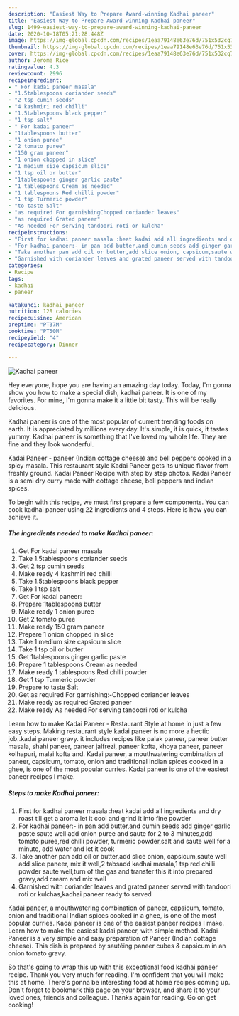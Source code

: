 ```yaml
---
description: "Easiest Way to Prepare Award-winning Kadhai paneer"
title: "Easiest Way to Prepare Award-winning Kadhai paneer"
slug: 1499-easiest-way-to-prepare-award-winning-kadhai-paneer
date: 2020-10-18T05:21:28.448Z
image: https://img-global.cpcdn.com/recipes/1eaa79148e63e76d/751x532cq70/kadhai-paneer-recipe-main-photo.jpg
thumbnail: https://img-global.cpcdn.com/recipes/1eaa79148e63e76d/751x532cq70/kadhai-paneer-recipe-main-photo.jpg
cover: https://img-global.cpcdn.com/recipes/1eaa79148e63e76d/751x532cq70/kadhai-paneer-recipe-main-photo.jpg
author: Jerome Rice
ratingvalue: 4.3
reviewcount: 2996
recipeingredient:
- " For kadai paneer masala"
- "1.5tablespoons coriander seeds"
- "2 tsp cumin seeds"
- "4 kashmiri red chilli"
- "1.5tablespoons black pepper"
- "1 tsp salt"
- " For kadai paneer"
- "1tablespoons butter"
- "1 onion puree"
- "2 tomato puree"
- "150 gram paneer"
- "1 onion chopped in slice"
- "1 medium size capsicum slice"
- "1 tsp oil or butter"
- "1tablespoons ginger garlic paste"
- "1 tablespoons Cream as needed"
- "1 tablespoons Red chilli powder"
- "1 tsp Turmeric powder"
- "to taste Salt"
- "as required For garnishingChopped coriander leaves"
- "as required Grated paneer"
- "As needed For serving tandoori roti or kulcha"
recipeinstructions:
- "First for kadhai paneer masala :heat kadai add all ingredients and dry roast till get a aroma.let it cool and grind it into fine powder"
- "For kadhai paneer:- in pan add butter,and cumin seeds add ginger garlic paste saute well add onion puree and saute for 2 to 3 minutes,add tomato puree,red chilli powder, turmeric powder,salt and saute well for a minute, add water and let it cook"
- "Take another pan add oil or butter,add slice onion, capsicum,saute well add slice paneer, mix it well,2 tabsadd kadhai masala,1 tsp red chilli powder saute well,turn of the gas and transfer this it into prepared gravy,add cream and mix well"
- "Garnished with coriander leaves and grated paneer served with tandoori roti or kulchas,kadhai paneer ready to served"
categories:
- Recipe
tags:
- kadhai
- paneer

katakunci: kadhai paneer 
nutrition: 128 calories
recipecuisine: American
preptime: "PT37M"
cooktime: "PT50M"
recipeyield: "4"
recipecategory: Dinner

---
```



![Kadhai paneer](https://img-global.cpcdn.com/recipes/1eaa79148e63e76d/751x532cq70/kadhai-paneer-recipe-main-photo.jpg)

Hey everyone, hope you are having an amazing day today. Today, I'm gonna show you how to make a special dish, kadhai paneer. It is one of my favorites. For mine, I'm gonna make it a little bit tasty. This will be really delicious.

Kadhai paneer is one of the most popular of current trending foods on earth. It is appreciated by millions every day. It's simple, it is quick, it tastes yummy. Kadhai paneer is something that I've loved my whole life. They are fine and they look wonderful.

Kadai Paneer - paneer (Indian cottage cheese) and bell peppers cooked in a spicy masala. This restaurant style Kadai Paneer gets its unique flavor from freshly ground. Kadai Paneer Recipe with step by step photos. Kadai Paneer is a semi dry curry made with cottage cheese, bell peppers and indian spices.


To begin with this recipe, we must first prepare a few components. You can cook kadhai paneer using 22 ingredients and 4 steps. Here is how you can achieve it.

<!--inarticleads1-->

##### The ingredients needed to make Kadhai paneer:

1. Get  For kadai paneer masala
1. Take 1.5tablespoons coriander seeds
1. Get 2 tsp cumin seeds
1. Make ready 4 kashmiri red chilli
1. Take 1.5tablespoons black pepper
1. Take 1 tsp salt
1. Get  For kadai paneer:
1. Prepare 1tablespoons butter
1. Make ready 1 onion puree
1. Get 2 tomato puree
1. Make ready 150 gram paneer
1. Prepare 1 onion chopped in slice
1. Take 1 medium size capsicum slice
1. Take 1 tsp oil or butter
1. Get 1tablespoons ginger garlic paste
1. Prepare 1 tablespoons Cream as needed
1. Make ready 1 tablespoons Red chilli powder
1. Get 1 tsp Turmeric powder
1. Prepare to taste Salt
1. Get as required For garnishing:-Chopped coriander leaves
1. Make ready as required Grated paneer
1. Make ready As needed For serving tandoori roti or kulcha


Learn how to make Kadai Paneer - Restaurant Style at home in just a few easy steps. Making restaurant style kadai paneer is no more a hectic job..kadai paneer gravy. it includes recipes like palak paneer, paneer butter masala, shahi paneer, paneer jalfrezi, paneer kofta, khoya paneer, paneer kolhapuri, malai kofta and. Kadai paneer, a mouthwatering combination of paneer, capsicum, tomato, onion and traditional Indian spices cooked in a ghee, is one of the most popular curries. Kadai paneer is one of the easiest paneer recipes I make. 

<!--inarticleads2-->

##### Steps to make Kadhai paneer:

1. First for kadhai paneer masala :heat kadai add all ingredients and dry roast till get a aroma.let it cool and grind it into fine powder
1. For kadhai paneer:- in pan add butter,and cumin seeds add ginger garlic paste saute well add onion puree and saute for 2 to 3 minutes,add tomato puree,red chilli powder, turmeric powder,salt and saute well for a minute, add water and let it cook
1. Take another pan add oil or butter,add slice onion, capsicum,saute well add slice paneer, mix it well,2 tabsadd kadhai masala,1 tsp red chilli powder saute well,turn of the gas and transfer this it into prepared gravy,add cream and mix well
1. Garnished with coriander leaves and grated paneer served with tandoori roti or kulchas,kadhai paneer ready to served


Kadai paneer, a mouthwatering combination of paneer, capsicum, tomato, onion and traditional Indian spices cooked in a ghee, is one of the most popular curries. Kadai paneer is one of the easiest paneer recipes I make. Learn how to make the easiest kadai paneer, with simple method. Kadai Paneer is a very simple and easy preparation of Paneer (Indian cottage cheese). This dish is prepared by sautéing paneer cubes &amp; capsicum in an onion tomato gravy. 

So that's going to wrap this up with this exceptional food kadhai paneer recipe. Thank you very much for reading. I'm confident that you will make this at home. There's gonna be interesting food at home recipes coming up. Don't forget to bookmark this page on your browser, and share it to your loved ones, friends and colleague. Thanks again for reading. Go on get cooking!
